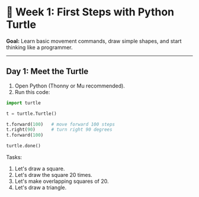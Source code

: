 # 🐢 Week 1: First Steps with Python Turtle

**Goal:** Learn basic movement commands, draw simple shapes, and start thinking like a programmer.  

---

## Day 1: Meet the Turtle
1. Open Python (Thonny or Mu recommended).
2. Run this code:

```python
import turtle

t = turtle.Turtle()

t.forward(100)   # move forward 100 steps
t.right(90)      # turn right 90 degrees
t.forward(100)

turtle.done()
```
Tasks:
1. Let's draw a square.
2. Let's draw the square 20 times.
3. Let's make overlapping squares of 20.
4. Let's draw a triangle.